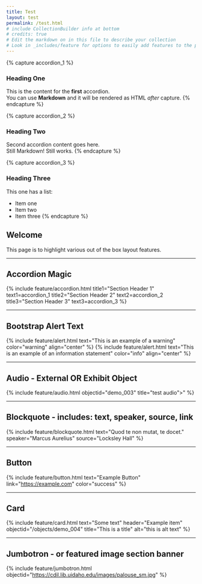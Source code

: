 ```yaml
---
title: Test
layout: test
permalink: /test.html
# include CollectionBuilder info at bottom
# credits: true
# Edit the markdown on in this file to describe your collection
# Look in _includes/feature for options to easily add features to the page
---
```

{% capture accordion_1 %}
### Heading One
This is the content for the **first** accordion.  
You can use **Markdown** and it will be rendered as HTML *after* capture.
{% endcapture %}

{% capture accordion_2 %}
### Heading Two
Second accordion content goes here.  
Still Markdown! Still works.
{% endcapture %}

{% capture accordion_3 %}
### Heading Three
This one has a list:

- Item one
- Item two
- Item three
{% endcapture %}

## Welcome

This page is to highlight various out of the box layout features.
___

## Accordion Magic

{% include feature/accordion.html 
    title1="Section Header 1" text1=accordion_1
    title2="Section Header 2" text2=accordion_2 
    title3="Section Header 3" text3=accordion_3
%}
___

## Bootstrap Alert Text

{% include feature/alert.html text="This is an example of a warning" color="warning" align="center" %}
{% include feature/alert.html text="This is an example of an information statement" color="info" align="center" %}

___

## Audio - External OR Exhibit Object

{% include feature/audio.html objectid="demo_003" title="test audio"></audio>" %}

___

## Blockquote - includes: text, speaker, source, link

{% include feature/blockquote.html text="Quod te non mutat, te docet." speaker="Marcus Aurelius" source="Locksley Hall" %}

___

## Button 
{% include feature/button.html text="Example Button" link="https://example.com" color="success" %}

___

## Card

{% include feature/card.html text="Some text" header="Example item" objectid="/objects/demo_004" title="This is a title" alt="this is alt text" %}

 ---

## Jumbotron - or featured image section banner 
{% include feature/jumbotron.html objectid="https://cdil.lib.uidaho.edu/images/palouse_sm.jpg" %}